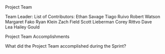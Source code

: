 Project Team

   Team Leader:
    List of Contributors:
    Ethan Savage
    Tiago Ruivo
    Robert Watson
    Margaret Fako
    Ryan Klein
    Zach Field
    Scott Lieberman
    Corey Rittvo
    Dave Lea
    Hailey Gould

Project Team Accomplishments

What did the Project Team accomplished during the Sprint?
